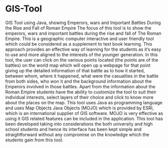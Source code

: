 # GIS-Tool
GIS Tool using Java, showing Emperors, wars and Important Battles During the Rise and Fall of Roman Empire
The focus of this tool is to show the emperors, wars and important battles during the
rise and fall of The Roman Empire. This is a geographic computer interactive and user
friendly tool which could be considered as a supplement to text book learning. This approach
provides an effective way of learning for the students as it’s easy to use and more aligned to
the interests of the younger generation. In this tool, the user can click on the various points
located (the points are of the battles) on the world map which will open up a webpage for that
point giving up the detailed information of that battle as to how it started, between whom,
where it happened, what were the casualties in the battle from both sides, who won it and the
background information about the Emperors involved in those battles.
Apart from the information about the Roman Empire students have the ability to
customize the tool to suit their individual interests, select layers of their choice and click to
know more about the places on the map. This tool uses Java as programming language and
uses Map Objects Java Objects (MOJO) which is provided by ESRI, which is an
international supplier of GIS software. MOJO is very effective as using it GIS related
features can be included in the application. This tool has been developed taking into
considerations the both university and high school students and hence its interface has been
kept simple and straightforward without any compromise on the knowledge which the
students gain from this tool. 

